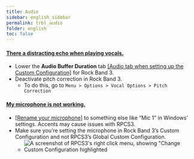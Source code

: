 ```yaml
---
title: Audio
sidebar: english_sidebar
permalink: trbl_audio
folder: english
toc: false
---
```


<div class="panel-group" id="accordion">
                    <div class="panel panel-default">
                        <div class="panel-heading">
                            <h4 class="panel-title">
                                <a class="noCrossRef accordion-toggle" data-toggle="collapse" data-parent="#accordion" href="#mic-echo">There a distracting echo when playing vocals.</a>
                            </h4>
                        </div>
                        <div id="mic-echo" class="panel-collapse collapse noCrossRef">
                            <div class="panel-body">
<ul>
<li>Lower the <strong>Audio Buffer Duration</strong> tab <a href="https://carlmylo.github.io/docu-rpcs3/custom_config_aud" target="_blank">[Audio tab when setting up the Custom Configuration]</a> for Rock Band 3.</li>
<li>Deactivate pitch correction in Rock Band 3.
<ul>
<li>To do this, go to <code>Menu &gt; Options &gt; Vocal Options &gt; Pitch Correction</code></li>
</ul>
</li>
</ul>
                            </div>
                        </div>
                    </div>
                    <!-- /.panel -->
                                        <div class="panel panel-default">
                        <div class="panel-heading">
                            <h4 class="panel-title">
                                <a class="noCrossRef accordion-toggle" data-toggle="collapse" data-parent="#accordion" href="#mic-isnt-working">My microphone is not working.</a>
                            </h4>
                        </div>
                        <div id="mic-isnt-working" class="panel-collapse collapse noCrossRef">
                            <div class="panel-body">
<ul>
<li><a href="https://www.majorgeeks.com/content/page/how_to_rename_your_sound_input_or_output_devices.html" target="_blank">[Rename your microphone]</a> to something else like “Mic 1” in Windows’ settings. Accents may cause issues with RPCS3.</li>
<li>Make sure you’re setting the microphone in Rock Band 3’s Custom Configuration and not RPCS3’s Global Custom Configuration.
<ul>
<li><img src="https://carlmylo.github.io/docu-rpcs3/images/trbl/audio/custnotglobal.png" alt="A screenshot of RPCS3's right click menu, showing &quot;Change Custom Configuration highlighted" title="RPCS3"></li>
</ul>
</li>
</ul>
                            </div>
                        </div>
                    </div>
                    <!-- /.panel -->
</div>
<!-- /.panel-group -->